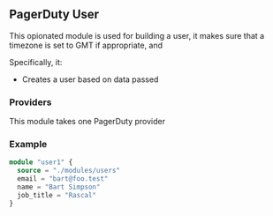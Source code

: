 ## PagerDuty User
This opionated module is used for building a user, it makes sure that a timezone is set to GMT if appropriate, and 

Specifically, it:

* Creates a user based on data passed

### Providers

This module takes one PagerDuty provider

### Example


```terraform
module "user1" {
  source = "./modules/users"
  email = "bart@foo.test"
  name = "Bart Simpson"
  job_title = "Rascal"
}
```
